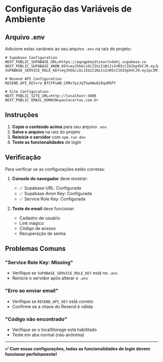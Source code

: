 # Configuração das Variáveis de Ambiente

## Arquivo .env

Adicione estas variáveis ao seu arquivo `.env` na raiz do projeto:

```env
# Supabase Configuration
NEXT_PUBLIC_SUPABASE_URL=https://aqvqpkmjdtzeoclndwhj.supabase.co
NEXT_PUBLIC_SUPABASE_ANON_KEY=eyJhbGciOiJIUzI1NiIsInR5cCI6IkpXVCJ9.eyJpc3MiOiJzdXBhYmFzZSIsInJlZiI6ImFxdnFwa21qZHR6ZW9jbG5kd2hqIiwicm9sZSI6ImFub24iLCJpYXQiOjE3NjEwOTI2ODYsImV4cCI6MjA3NjY2ODY4Nn0.ZStT6hrlRhT3bigKWc3i6An_lL09R_t5gdZ4WIyyYyY
SUPABASE_SERVICE_ROLE_KEY=eyJhbGciOiJIUzI1NiIsInR5cCI6IkpXVCJ9.eyJpc3MiOiJzdXBhYmFzZSIsInJlZiI6ImFxdnFwa21qZHR6ZW9jbG5kd2hqIiwicm9sZSI6InNlcnZpY2Vfcm9sZSIsImlhdCI6MTc2MTA5MjY4NiwiZXhwIjoyMDc2NjY4Njg2fQ.0sBklMOxA7TsCiCP8_8oxjumxK43jj8PRia1LE_Mybs

# Resend API Configuration
RESEND_API_KEY=re_BfCFPuAB_CKMsfpzJqTSwkWuQ18quM5PY

# Site Configuration
NEXT_PUBLIC_SITE_URL=http://localhost:3000
NEXT_PUBLIC_EMAIL_DOMAIN=paulocartas.com.br
```

## Instruções

1. **Copie o conteúdo acima** para seu arquivo `.env`
2. **Salve o arquivo** na raiz do projeto
3. **Reinicie o servidor** com `npm run dev`
4. **Teste as funcionalidades** de login

## Verificação

Para verificar se as configurações estão corretas:

1. **Console do navegador** deve mostrar:
   - ✅ Supabase URL: Configurada
   - ✅ Supabase Anon Key: Configurada
   - ✅ Service Role Key: Configurada

2. **Teste de email** deve funcionar:
   - Cadastro de usuário
   - Link mágico
   - Código de acesso
   - Recuperação de senha

## Problemas Comuns

### **"Service Role Key: Missing"**
- Verifique se `SUPABASE_SERVICE_ROLE_KEY` está no `.env`
- Reinicie o servidor após alterar o `.env`

### **"Erro ao enviar email"**
- Verifique se `RESEND_API_KEY` está correto
- Confirme se a chave do Resend é válida

### **"Código não encontrado"**
- Verifique se o localStorage está habilitado
- Teste em aba normal (não anônima)

---

**✅ Com essas configurações, todas as funcionalidades de login devem funcionar perfeitamente!**

